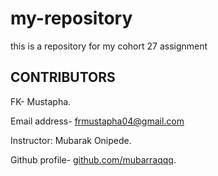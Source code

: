 # my-repository
this is a repository for my cohort 27 assignment

## CONTRIBUTORS

FK- Mustapha.

Email address- [frmustapha04@gmail.com](frmustapha04@gmail.com)

Instructor: Mubarak Onipede.

Github profile- [github.com/mubarraqqq](github.com/mubarraqqq ).


